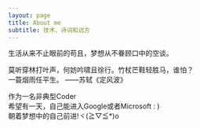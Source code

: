 ```yaml
---
layout: page
title: About me
subtitle: 技术、诗词和远方
---
```


生活从来不止眼前的苟且，梦想从不眷顾口中的空谈。    
    
莫听穿林打叶声，何妨吟啸且徐行。竹杖芒鞋轻胜马，谁怕？    
一蓑烟雨任平生。       ——苏轼《定风波》     
     
作为一名非典型Coder     
希望有一天，自己能进入Google或者Microsoft  : )	 
朝着梦想中的自己前进!ヾ(≧▽≦*)o


